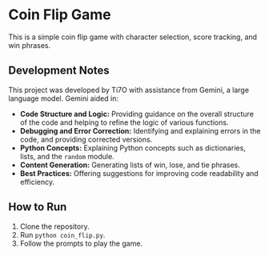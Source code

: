 # Coin Flip Game

This is a simple coin flip game with character selection, score tracking, and win phrases.

## Development Notes

This project was developed by Ti7O with assistance from Gemini, a large language model. Gemini aided in:

* **Code Structure and Logic:** Providing guidance on the overall structure of the code and helping to refine the logic of various functions.
* **Debugging and Error Correction:** Identifying and explaining errors in the code, and providing corrected versions.
* **Python Concepts:** Explaining Python concepts such as dictionaries, lists, and the `random` module.
* **Content Generation:** Generating lists of win, lose, and tie phrases.
* **Best Practices:** Offering suggestions for improving code readability and efficiency.

## How to Run

1.  Clone the repository.
2.  Run `python coin_flip.py`.
3.  Follow the prompts to play the game.
